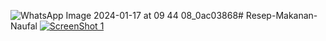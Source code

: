 ![WhatsApp Image 2024-01-17 at 09 44 08_0ac03868](https://github.com/naufalnrsmitter20/Resep-Makanan-Naufal/assets/128666209/5bf286f3-b372-4ed9-9231-b28d051d4c77)# Resep-Makanan-Naufal
[![ScreenShot 1](https://github.com/naufalnrsmitter20/Resep-Makanan-Naufal/img/ScreenShots/ss1.jpg)](#features)
